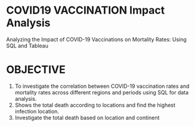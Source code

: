 # COVID19 VACCINATION Impact Analysis

Analyzing the Impact of COVID-19 Vaccinations on Mortality Rates: Using SQL and Tableau

# OBJECTIVE
1. To investigate the correlation between COVID-19 vaccination rates and mortality rates across different regions and periods using SQL for data analysis.
2. Shows the total death according to locations and find the highest infection location.
3. Investigate the total death based on location and continent
